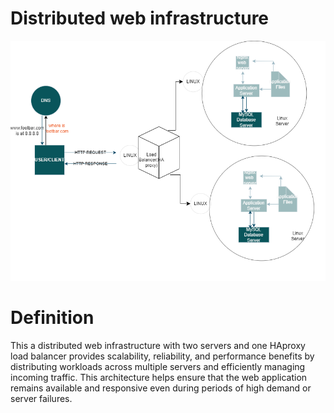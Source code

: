 # Distributed web infrastructure
![Distributed web infrastructure](1-distributed_web_infrastructure.png)
# Definition
This a distributed web infrastructure with two servers and one HAproxy load balancer provides scalability, reliability, and performance benefits by distributing workloads across multiple servers and efficiently managing incoming traffic. This architecture helps ensure that the web application remains available and responsive even during periods of high demand or server failures.
